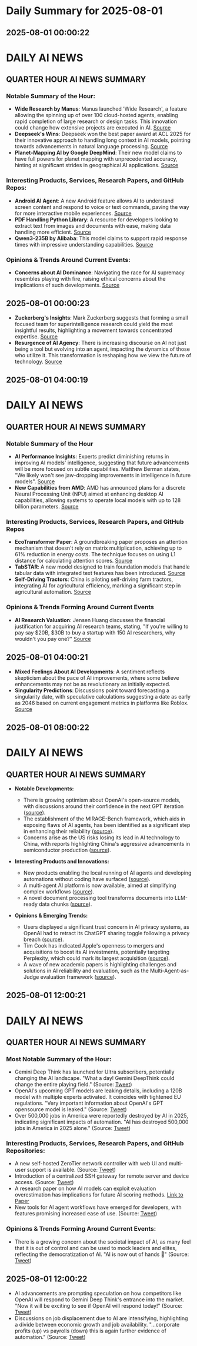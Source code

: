 # Daily Summary for 2025-08-01

## 2025-08-01 00:00:22

# DAILY AI NEWS

## QUARTER HOUR AI NEWS SUMMARY

### Notable Summary of the Hour:
- **Wide Research by Manus**: Manus launched 'Wide Research', a feature allowing the spinning up of over 100 cloud-hosted agents, enabling rapid completion of large research or design tasks. This innovation could change how extensive projects are executed in AI. [Source](https://x.com/i/web/status/1951039859298099654)
- **Deepseek's Wins**: Deepseek won the best paper award at ACL 2025 for their innovative approach to handling long context in AI models, pointing towards advancements in natural language processing. [Source](https://x.com/i/web/status/1951044791638053285)
- **Planet-Mapping AI by Google DeepMind**: Their new model claims to have full powers for planet mapping with unprecedented accuracy, hinting at significant strides in geographical AI applications. [Source](https://x.com/i/web/status/1951044791638053285)

### Interesting Products, Services, Research Papers, and GitHub Repos:
- **Android AI Agent**: A new Android feature allows AI to understand screen content and respond to voice or text commands, paving the way for more interactive mobile experiences. [Source](https://x.com/i/web/status/1951066416611832265)
- **PDF Handling Python Library**: A resource for developers looking to extract text from images and documents with ease, making data handling more efficient. [Source](https://x.com/i/web/status/1951043577905053871)
- **Qwen3-235B by Alibaba**: This model claims to support rapid response times with impressive understanding capabilities. [Source](https://x.com/i/web/status/1951025312852226198)

### Opinions & Trends Around Current Events:
- **Concerns about AI Dominance**: Navigating the race for AI supremacy resembles playing with fire, raising ethical concerns about the implications of such developments. [Source](https://x.com/i/web/status/1951044791638053285)

## 2025-08-01 00:00:23

- **Zuckerberg's Insights**: Mark Zuckerberg suggests that forming a small focused team for superintelligence research could yield the most insightful results, highlighting a movement towards concentrated expertise. [Source](https://x.com/i/web/status/1951055567239389482)
- **Resurgence of AI Agency**: There is increasing discourse on AI not just being a tool but evolving into an agent, impacting the dynamics of those who utilize it. This transformation is reshaping how we view the future of technology. [Source](https://x.com/i/web/status/1951031953089585242)

## 2025-08-01 04:00:19

# DAILY AI NEWS

## QUARTER HOUR AI NEWS SUMMARY

### Notable Summary of the Hour
- **AI Performance Insights**: Experts predict diminishing returns in improving AI models' intelligence, suggesting that future advancements will be more focused on subtle capabilities. Matthew Berman states, "We likely won't see jaw-dropping improvements in intelligence in future models". [Source](https://x.com/i/web/status/1951122395349262659)
- **New Capabilities from AMD**: AMD has announced plans for a discrete Neural Processing Unit (NPU) aimed at enhancing desktop AI capabilities, allowing systems to operate local models with up to 128 billion parameters. [Source](https://x.com/i/web/status/1951109522317365541)

### Interesting Products, Services, Research Papers, and GitHub Repos
- **EcoTransformer Paper**: A groundbreaking paper proposes an attention mechanism that doesn't rely on matrix multiplication, achieving up to 61% reduction in energy costs. The technique focuses on using L1 distance for calculating attention scores. [Source](https://x.com/i/web/status/1951115482418786417)
- **TabSTAR**: A new model designed to train foundation models that handle tabular data with integrated text features has been introduced. [Source](https://x.com/i/web/status/1951104485121561041)
- **Self-Driving Tractors**: China is piloting self-driving farm tractors, integrating AI for agricultural efficiency, marking a significant step in agricultural automation. [Source](https://x.com/i/web/status/1951099494654697543)

### Opinions & Trends Forming Around Current Events
- **AI Research Valuation**: Jensen Huang discusses the financial justification for acquiring AI research teams, stating, "If you're willing to pay say $20B, $30B to buy a startup with 150 AI researchers, why wouldn't you pay one?" [Source](https://x.com/i/web/status/1951101306019643557)

## 2025-08-01 04:00:21

- **Mixed Feelings About AI Developments**: A sentiment reflects skepticism about the pace of AI improvements, where some believe enhancements may not be as revolutionary as initially expected.
- **Singularity Predictions**: Discussions point toward forecasting a singularity date, with speculative calculations suggesting a date as early as 2046 based on current engagement metrics in platforms like Roblox. [Source](https://x.com/i/web/status/1951106424337211836)

## 2025-08-01 08:00:22

# DAILY AI NEWS

## QUARTER HOUR AI NEWS SUMMARY

- **Notable Developments:**  
  - There is growing optimism about OpenAI's open-source models, with discussions around their confidence in the next GPT iteration ([source](https://x.com/i/web/status/1951190053339922817)).  
  - The establishment of the MIRAGE-Bench framework, which aids in exposing flaws of AI agents, has been identified as a significant step in enhancing their reliability ([source](https://x.com/i/web/status/1951181604753383634)).  
  - Concerns arise as the US risks losing its lead in AI technology to China, with reports highlighting China's aggressive advancements in semiconductor production ([source](https://x.com/i/web/status/1951182362156388566)).  

- **Interesting Products and Innovations:**  
  - New products enabling the local running of AI agents and developing automations without coding have surfaced ([source](https://x.com/i/web/status/1951188360011071729)).  
  - A multi-agent AI platform is now available, aimed at simplifying complex workflows ([source](https://x.com/i/web/status/1951150261021401252)).  
  - A novel document processing tool transforms documents into LLM-ready data chunks ([source](https://x.com/i/web/status/1951173119554564547)).  

- **Opinions & Emerging Trends:**  
  - Users displayed a significant trust concern in AI privacy systems, as OpenAI had to retract its ChatGPT sharing toggle following a privacy breach ([source](https://x.com/i/web/status/1951174511677592059)).  
  - Tim Cook has indicated Apple's openness to mergers and acquisitions to boost its AI investments, potentially targeting Perplexity, which could mark its largest acquisition ([source](https://x.com/i/web/status/1951146778734019062)).  
  - A wave of new academic papers is highlighting challenges and solutions in AI reliability and evaluation, such as the Multi-Agent-as-Judge evaluation framework ([source](https://x.com/i/web/status/1951166253495963695)).

## 2025-08-01 12:00:21

# DAILY AI NEWS

## QUARTER HOUR AI NEWS SUMMARY

### Most Notable Summary of the Hour:
- Gemini Deep Think has launched for Ultra subscribers, potentially changing the AI landscape. "What a day! Gemini DeepThink could change the entire playing field." (Source: [Tweet](https://x.com/i/web/status/1951244341394935928))
- OpenAI's upcoming GPT models are leaking details, including a 120B model with multiple experts activated. It coincides with tightened EU regulations. "Very important information about OpenAI's GPT opensource model is leaked." (Source: [Tweet](https://x.com/i/web/status/1951239235727450570))
- Over 500,000 jobs in America were reportedly destroyed by AI in 2025, indicating significant impacts of automation. "AI has destroyed 500,000 jobs in America in 2025 alone." (Source: [Tweet](https://x.com/i/web/status/1951240564755579042))

### Interesting Products, Services, Research Papers, and GitHub Repositories:
- A new self-hosted ZeroTier network controller with web UI and multi-user support is available. (Source: [Tweet](https://x.com/i/web/status/1951249275377127435))
- Introduction of a centralized SSH gateway for remote server and device access. (Source: [Tweet](https://x.com/i/web/status/1951234049004953676))
- A research paper on how AI models can exploit evaluation overestimation has implications for future AI scoring methods. [Link to Paper](https://x.com/i/web/status/1951238983591272532)  
- New tools for AI agent workflows have emerged for developers, with features promising increased ease of use. (Source: [Tweet](https://x.com/i/web/status/1951226437794414706))

### Opinions & Trends Forming Around Current Events:
- There is a growing concern about the societal impact of AI, as many feel that it is out of control and can be used to mock leaders and elites, reflecting the democratization of AI. "AI is now out of hands 🤯" (Source: [Tweet](https://x.com/i/web/status/1951246729220641138))

## 2025-08-01 12:00:22

- AI advancements are prompting speculation on how competitors like OpenAI will respond to Gemini Deep Think's entrance into the market. "Now it will be exciting to see if OpenAI will respond today!" (Source: [Tweet](https://x.com/i/web/status/1951244341394935928))
- Discussions on job displacement due to AI are intensifying, highlighting a divide between economic growth and job availability. "...corporate profits (up) vs payrolls (down) this is again further evidence of automation." (Source: [Tweet](https://x.com/i/web/status/1951240564755579042))

